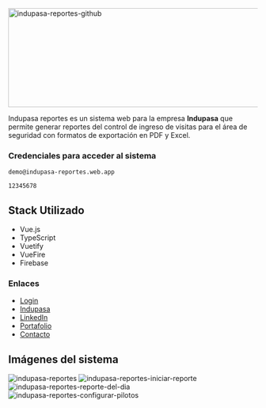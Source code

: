 <img width="1200" height="200" alt="indupasa-reportes-github" src="https://github.com/user-attachments/assets/02273eb0-f092-4e71-8db0-8ec2e55994d9" />

Indupasa reportes es un sistema web para la empresa **Indupasa** que permite generar reportes del control de ingreso de visitas para el área de seguridad con formatos de exportación en PDF y Excel.

### Credenciales para acceder al sistema

```
demo@indupasa-reportes.web.app
```

```
12345678
```

## Stack Utilizado
- Vue.js
- TypeScript
- Vuetify
- VueFire
- Firebase

### Enlaces
- [Login](https://indupasa-reportes.web.app/login)
- [Indupasa](http://www.indupasa.com.gt/)
- [LinkedIn](https://www.linkedin.com/in/yovany-dev/)
- [Portafolio](https://yovanymorales.dev/)
- [Contacto](mailto:yovanymorales.contact@gmail.com)

## Imágenes del sistema
![indupasa-reportes](https://github.com/user-attachments/assets/10f11706-c60f-4367-93d3-dc4fe78496e9)
![indupasa-reportes-iniciar-reporte](https://github.com/user-attachments/assets/1f3d9c5b-e247-4d27-b008-fa6ad9c659f8)
![indupasa-reportes-reporte-del-dia](https://github.com/user-attachments/assets/671295a0-7de4-451b-8f32-ac8cfdd33d86)
![indupasa-reportes-configurar-pilotos](https://github.com/user-attachments/assets/0dd21800-748e-4c1d-aa2b-c8940579eb28)
